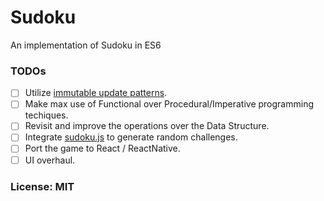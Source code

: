 # Sudoku
An implementation of Sudoku in ES6

### TODOs
 
- [ ] Utilize [immutable update patterns](https://github.com/reactjs/redux/blob/master/docs/recipes/reducers/ImmutableUpdatePatterns.md). 
- [ ] Make max use of Functional over Procedural/Imperative programming techiques.
- [ ] Revisit and improve the operations over the Data Structure.
- [ ] Integrate [sudoku.js](https://github.com/robatron/sudoku.js) to generate random challenges.
- [ ] Port the game to React / ReactNative.
- [ ] UI overhaul.

### License: MIT